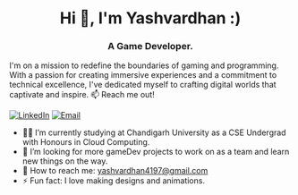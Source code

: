 <h1 align="center">Hi 👋, I'm Yashvardhan :)</h1>
<h3 align="center">A Game Developer.</h3>
I'm on a mission to redefine the boundaries of gaming and programming. With a passion for creating immersive experiences and a commitment to technical excellence, I've dedicated myself to crafting digital worlds that captivate and inspire.
📫 Reach me out!

[![LinkedIn](https://img.shields.io/badge/LinkedIn-MyProfile-blue?style=flat-square&logo=linkedin)](https://www.linkedin.com/in/yashvardhan-singh-7635621a2)
[![Email](https://img.shields.io/badge/Email-ContactMe-green?style=flat-square&logo=gmail)](mailto:yashvardhan4197@gmail.com)

- 👨‍🎓 I’m currently studying at Chandigarh University as a CSE Undergrad with Honours in Cloud Computing.
- 🤔 I’m looking for more gameDev projects to work on as a team and learn new things on the way.
- 📧 How to reach me: yashvardhan4197@gmail.com
- ⚡ Fun fact: I love making designs and animations.

